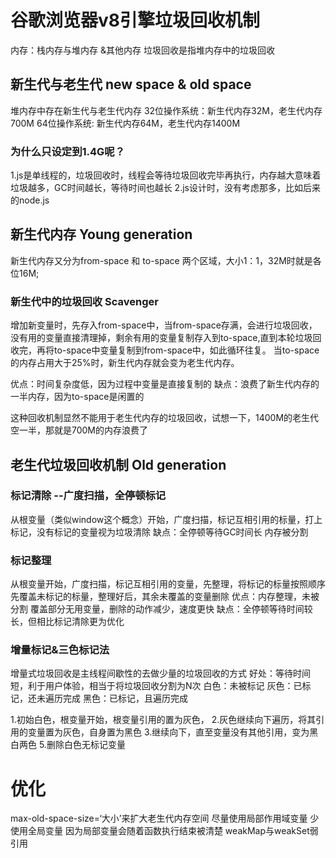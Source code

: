 # 谷歌浏览器v8引擎垃圾回收机制
内存：栈内存与堆内存 &其他内存
垃圾回收是指堆内存中的垃圾回收


## 新生代与老生代 new space & old space
堆内存中存在新生代与老生代内存
32位操作系统：新生代内存32M，老生代内存700M
64位操作系统: 新生代内存64M，老生代内存1400M   

### 为什么只设定到1.4G呢？
1.js是单线程的，垃圾回收时，线程会等待垃圾回收完毕再执行，内存越大意味着垃圾越多，GC时间越长，等待时间也越长
2.js设计时，没有考虑那多，比如后来的node.js


## 新生代内存  Young generation
新生代内存又分为from-space 和 to-space 两个区域，大小1：1，32M时就是各位16M;

### 新生代中的垃圾回收  Scavenger
增加新变量时，先存入from-space中，当from-space存满，会进行垃圾回收，
没有用的变量直接清理掉，剩余有用的变量复制存入到to-space,直到本轮垃圾回收完，再将to-space中变量复制到from-space中，如此循环往复。
当to-space的内存占用大于25%时，新生代内存就会变为老生代内存。

优点：时间复杂度低，因为过程中变量是直接复制的
缺点：浪费了新生代内存的一半内存，因为to-space是闲置的

这种回收机制显然不能用于老生代内存的垃圾回收，试想一下，1400M的老生代空一半，那就是700M的内存浪费了

## 老生代垃圾回收机制  Old generation

### 标记清除    --广度扫描，全停顿标记
从根变量（类似window这个概念）开始，广度扫描，标记互相引用的标量，打上标记，没有标记的变量视为垃圾清除
缺点：全停顿等待GC时间长 
     内存被分割  

### 标记整理  
从根变量开始，广度扫描，标记互相引用的变量，先整理，将标记的标量按照顺序先覆盖未标记的标量，整理好后，其余未覆盖的变量删除
优点：内存整理，未被分割
      覆盖部分无用变量，删除的动作减少，速度更快
缺点：全停顿等待时间较长，但相比标记清除更为优化      


### 增量标记&三色标记法
增量式垃圾回收是主线程间歇性的去做少量的垃圾回收的方式     好处：等待时间短，利于用户体验，相当于将垃圾回收分割为N次
白色：未被标记
灰色：已标记，还未遍历完成
黑色：已标记，且遍历完成


1.初始白色，根变量开始，根变量引用的置为灰色，
2.灰色继续向下遍历，将其引用的变量置为灰色，自身置为黑色
3.继续向下，直至变量没有其他引用，变为黑白两色
5.删除白色无标记变量



# 优化
max-old-space-size=‘大小’来扩大老生代内存空间
尽量使用局部作用域变量   少使用全局变量    因为局部变量会随着函数执行结束被清楚
weakMap与weakSet弱引用